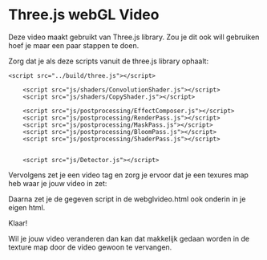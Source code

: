# Three.js webGL Video

Deze video maakt  gebruikt van Three.js library. Zou je dit ook will gebruiken hoef je maar een paar stappen te doen.

Zorg dat je als deze scripts vanuit de three.js library ophaalt:

    <script src="../build/three.js"></script>

		<script src="js/shaders/ConvolutionShader.js"></script>
		<script src="js/shaders/CopyShader.js"></script>

		<script src="js/postprocessing/EffectComposer.js"></script>
		<script src="js/postprocessing/RenderPass.js"></script>
		<script src="js/postprocessing/MaskPass.js"></script>
		<script src="js/postprocessing/BloomPass.js"></script>
		<script src="js/postprocessing/ShaderPass.js"></script>


		<script src="js/Detector.js"></script>
    
Vervolgens zet je een video tag en zorg je ervoor dat je een texures map heb waar je jouw video in zet:

<video id="video" autoplay loop webkit-playsinline style="display:none">
			<source src="textures/M41_Linkerbaan.mp4">
</video>
    
Daarna zet je de gegeven script in de webglvideo.html ook onderin in je eigen html. 
    
Klaar!

Wil je jouw video veranderen dan kan dat makkelijk gedaan worden in de texture map door de video gewoon te vervangen.
